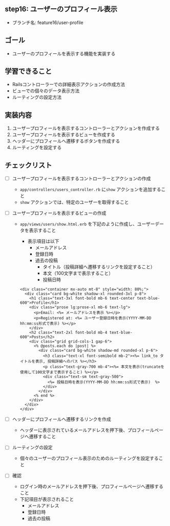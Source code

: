 ## step16: ユーザーのプロフィール表示

- ブランチ名: feature16/user-profile

## ゴール

- ユーザーのプロフィールを表示する機能を実装する

## 学習できること

- Railsコントローラーでの詳細表示アクションの作成方法
- ビューでの個々のデータ表示方法
- ルーティングの設定方法

## 実装内容

1. ユーザープロフィールを表示するコントローラーとアクションを作成する
2. ユーザープロフィールを表示するビューを作成する
3. ヘッダーにプロフィールへ遷移するボタンを作成する
4. ルーティングを設定する

## チェックリスト

- [ ]  ユーザープロフィールを表示するコントローラーとアクションの作成
    - `app/controllers/users_controller.rb` に`show` アクションを追加すること
    - `show` アクションでは、特定のユーザーを取得すること
- [ ]  ユーザープロフィールを表示するビューの作成
    - `app/views/users/show.html.erb` を下記のように作成し、ユーザーデータを表示すること
        - 表示項目は以下
            - メールアドレス
            - 登録日時
            - 過去の投稿
                - タイトル（投稿詳細へ遷移するリンクを設定すること）
                - 本文（100文字まで表示すること）
                - 投稿日時
        
        ```
        <div class="container mx-auto mt-8" style="width: 80%;">
          <div class="card bg-white shadow-xl rounded-3xl p-8">
            <h1 class="text-3xl font-bold mb-6 text-center text-blue-600">Profile</h1>
            <div class="prose lg:prose-xl mb-6 text-lg">
              <p>Email: <%= メールアドレスを表示 %></p>
              <p>Registered at: <%= ユーザー登録日時を表示(YYYY-MM-DD hh:mm:ss形式で表示) %></p>
            </div>
            <h2 class="text-2xl font-bold mb-4 text-blue-600">Posts</h2>
            <div class="grid grid-cols-1 gap-6">
              <% @posts.each do |post| %>
                <div class="card bg-white shadow-md rounded-xl p-6">
                  <h3 class="text-xl font-semibold mb-2"><%= link_to タイトルを表示, 投稿詳細へのパス %></h3>
                  <p class="text-gray-700 mb-4"><%= 本文を表示(truncateを使用して100文字まで表示すること) %></p>
                  <div class="text-sm text-gray-500">
                    <%= 投稿日時を表示(YYYY-MM-DD hh:mm:ss形式で表示)  %>
                  </div>
                </div>
              <% end %>
            </div>
          </div>
        </div>
        ```
        
- [ ]  ヘッダーにプロフィールへ遷移するリンクを作成
    - ヘッダーに表示されているメールアドレスを押下後、プロフィールページへ遷移すること
- [ ]  ルーティングの設定
    - 個々のユーザーのプロフィール表示のためのルーティングを設定すること
- [ ]  確認
    - ログイン時のメールアドレスを押下後、プロフィールページへ遷移すること
    - 下記項目が表示されること
        - メールアドレス
        - 登録日時
        - 過去の投稿